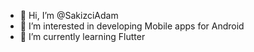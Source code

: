 - 👋 Hi, I’m @SakizciAdam
- 👀 I’m interested in developing Mobile apps for Android
- 🌱 I’m currently learning Flutter

<!---
SakizciAdam/SakizciAdam is a ✨ special ✨ repository because its `README.md` (this file) appears on your GitHub profile.
You can click the Preview link to take a look at your changes.
--->
